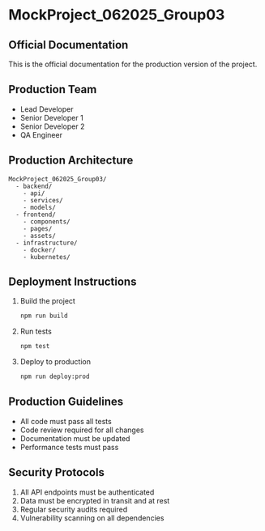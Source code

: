 # MockProject_062025_Group03

## Official Documentation
This is the official documentation for the production version of the project.

## Production Team
- Lead Developer
- Senior Developer 1
- Senior Developer 2
- QA Engineer

## Production Architecture
```
MockProject_062025_Group03/
  - backend/
    - api/
    - services/
    - models/
  - frontend/
    - components/
    - pages/
    - assets/
  - infrastructure/
    - docker/
    - kubernetes/
```

## Deployment Instructions
1. Build the project
   ```bash
   npm run build
   ```
2. Run tests
   ```bash
   npm test
   ```
3. Deploy to production
   ```bash
   npm run deploy:prod
   ```

## Production Guidelines
- All code must pass all tests
- Code review required for all changes
- Documentation must be updated
- Performance tests must pass

## Security Protocols
1. All API endpoints must be authenticated
2. Data must be encrypted in transit and at rest
3. Regular security audits required
4. Vulnerability scanning on all dependencies
